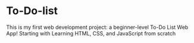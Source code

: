 # To-Do-list
This is my first web development project: a beginner-level To-Do List Web App! Starting with Learning HTML, CSS, and JavaScript from scratch
